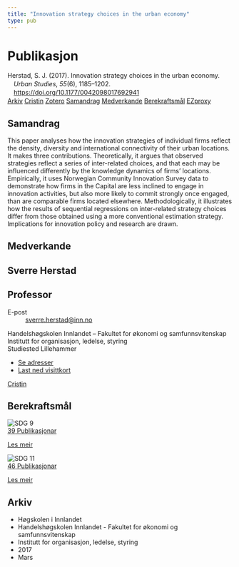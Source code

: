 ```yaml
---
title: "Innovation strategy choices in the urban economy"
type: pub
---
```

<h1>Publikasjon</h1>
<article id="csl-bib-container-RDP7KJDM" class="csl-bib-container">
  <div class="csl-bib-body" style="line-height: 1.35; padding-left: 1em; text-indent:-1em;">
  <div class="csl-entry">Herstad, S. J. (2017). Innovation strategy choices in the urban economy. <i>Urban Studies</i>, <i>55</i>(6), 1185&#x2013;1202. <a href="https://doi.org/10.1177/0042098017692941">https://doi.org/10.1177/0042098017692941</a></div>
</div>
  <div class="csl-bib-buttons">
    <a href="#taxonomy-article-RDP7KJDM" class="csl-bib-button">Arkiv</a>
    <a href="https://app.cristin.no/results/show.jsf?id=1454901" alt="Cristin URL" class="csl-bib-button">Cristin</a>
    <a href="http://zotero.org/groups/5022929/items/RDP7KJDM" alt="Zotero URL" class="csl-bib-button">Zotero</a>
    <a href="#abstract-article-RDP7KJDM" class="csl-bib-button">Samandrag</a>
    <a href="#contributors-article-RDP7KJDM" class="csl-bib-button">Medverkande</a>
    <a href="#sdg-article-RDP7KJDM" class="csl-bib-button">Berekraftsmål</a>
    <a href="http://ezproxy.inn.no/login?url=https://doi.org/10.1177/0042098017692941" class="csl-bib-button">EZproxy</a>
  </div>
  <div id="csl-bib-meta-container-RDP7KJDM"></div>
</article>
<div id="csl-bib-meta-RDP7KJDM" class="csl-bib-meta">
  <article id="abstract-article-RDP7KJDM" class="abstract-article">
    <h1>Samandrag</h1>
    This paper analyses how the innovation strategies of individual firms reflect the density, diversity and international connectivity of their urban locations. It makes three contributions. Theoretically, it argues that observed strategies reflect a series of inter-related choices, and that each may be influenced differently by the knowledge dynamics of firms’ locations. Empirically, it uses Norwegian Community Innovation Survey data to demonstrate how firms in the Capital are less inclined to engage in innovation activities, but also more likely to commit strongly once engaged, than are comparable firms located elsewhere. Methodologically, it illustrates how the results of sequential regressions on inter-related strategy choices differ from those obtained using a more conventional estimation strategy. Implications for innovation policy and research are drawn.
  </article>
  <article id="contributors-article-RDP7KJDM" class="contributors-article">
    <h1>Medverkande</h1>
    <div class="personas">
<div class="vrtx-hinn-person-card">
<div class="photo">
<i class="lar la-user-circle missing-person"></i>
</div>
<div class="info">
<hgroup><h1>Sverre Herstad</h1>
<h2>Professor</h2>
</hgroup><dl>
<dt>E-post</dt>
<dd>
<a href="mailto:sverre.herstad@inn.no">sverre.herstad@inn.no</a>
</dd>
</dl>
<p>
Handelshøgskolen Innlandet – Fakultet for økonomi og samfunnsvitenskap<br>
Institutt for organisasjon, ledelse, styring<br>
Studiested Lillehammer
</p>
<ul class="vrtx-hinn-links">
<li><a href="https://www.inn.no/finn-en-ansatt/sverre-herstad.html#vrtx-hinn-addresses">Se adresser</a></li>
<li><a href="https://www.inn.no/finn-en-ansatt/sverre-herstad.html?vrtx=vcf">Last ned visittkort</a></li>
</ul>
</div>
</div>
<a href="https://app.cristin.no/persons/show.jsf?id=13858" alt="Cristin URL" class="personas-cristin">Cristin</a>
</div>
  </article>
  <article id="sdg-article-RDP7KJDM" class="sdg-article">
    <h1>Berekraftsmål</h1>
    <div class="sdg-container"><div id="sdg9" class="sdg">
<img src="{{< params subfolder >}}images/sdg/sdg09_no.png" class="image" alt="SDG 9">
<div class="sdg-overlay">
<a href="{{< params subfolder >}}no/archive/?sdg=9#archive" class="sdg-publication-count"><span>39</span> Publikasjonar</a>
<p><a href="https://www.fn.no/om-fn/fns-baerekraftsmaal/industri-innovasjon-og-infrastruktur?lang=nno-NO" class="sdg-read-more">Les meir</a></p>
</div>
</div> <div id="sdg11" class="sdg">
<img src="{{< params subfolder >}}images/sdg/sdg11_no.png" class="image" alt="SDG 11">
<div class="sdg-overlay">
<a href="{{< params subfolder >}}no/archive/?sdg=11#archive" class="sdg-publication-count"><span>46</span> Publikasjonar</a>
<p><a href="https://www.fn.no/om-fn/fns-baerekraftsmaal/baerekraftige-byer-og-lokalsamfunn?lang=nno-NO" class="sdg-read-more">Les meir</a></p>
</div>
</div></div>
  </article>
  <article id="taxonomy-article-RDP7KJDM" class="taxonomy-article">
    <h1>Arkiv</h1>
    <ul>
      <li>Høgskolen i Innlandet</li>
      <li>Handelshøgskolen Innlandet - Fakultet for økonomi og samfunnsvitenskap</li>
      <li>Institutt for organisasjon, ledelse, styring</li>
      <li>2017</li>
      <li>Mars</li>
    </ul>
  </article>
</div>
